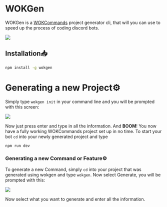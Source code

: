 # WOKGen

WOKGen is a [WOKCommands](https://docs.wornoffkeys.com/) project generator cli, that will you can use to speed up the process of coding discord bots.

![](https://dxkyy.kill-all.men/5hN7hx3ra.png)

## Installation📥

```bash
npm install -g wokgen
```

# Generating a new Project⚙️

Simply type `wokgen init` in your command line and you will be prompted with this screen:

![](https://dxkyy.kill-all.men/5hN7WO29x.png)

Now just press enter and type in all the information.
And **BOOM**! You now have a fully working WOKCommands project set up in no time.
To start your bot `cd` into your newly generated project and type

```bash
npm run dev
```

### Generating a new Command or Feature⚙️

To generate a new Command, simply `cd` into your project that was generated using wokgen and type `wokgen`. Now select Generate, you will be prompted with this:

![](https://dxkyy.kill-all.men/5hN8ENRBs.png)

Now select what you want to generate and enter all the information.
